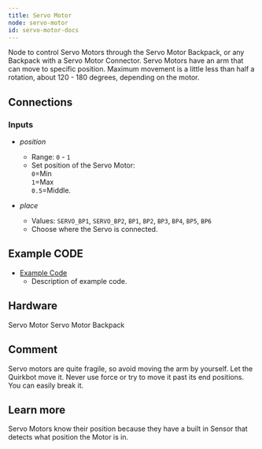 ```yaml
---
title: Servo Motor
node: servo-motor
id: servo-motor-docs
---
```


Node to control Servo Motors through the Servo Motor Backpack, or any Backpack with a Servo Motor Connector. Servo Motors have an arm that can move to specific position. Maximum movement is a little less than half a rotation, about 120 - 180 degrees, depending on the motor.


## Connections

<div class="node-input-list" markdown="block">

### Inputs

- *position*
    - Range: `0` - `1`
    - Set position of the Servo Motor:<br> `0`=Min<br> `1`=Max<br> `0.5`=Middle.

- *place*
    - Values: `SERVO_BP1`, `SERVO_BP2`, `BP1`, `BP2`, `BP3`, `BP4`, `BP5`, `BP6`
    - Choose where the Servo is connected.

</div>


## Example CODE

<div class="node-example-programs" markdown="block">

- [Example Code](http://code.quirkbot.com/program/XXXXXXXXXXXXXXXX "Go to Quirkbot CODE")
    - Description of example code.

</div>


## Hardware
Servo Motor
Servo Motor Backpack

## Comment
Servo motors are quite fragile, so avoid moving the arm by yourself. Let the Quirkbot move it. Never use force or try to move it past its end positions. You can easily break it.

## Learn more
Servo Motors know their position because they have a built in Sensor that detects what position the Motor is in.
